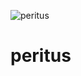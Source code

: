 ![peritus](https://user-images.githubusercontent.com/37349558/129709748-a462ed77-d29a-479d-8829-198d9d04798c.png)
# peritus

